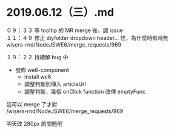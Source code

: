 # 2019.06.12（三）.md

０９：３３ 等 tooltip 的 MR merge 後，調 issue  
１１：４９ 修正 diyfolder dropdown header... 怪，為什麼時有時無  
wisers-rnd/NodeJSWE6/merge_requests/969  

１９：２２ 持續解 bug 中  
- 發佈 we6-component
  - install we6
  - 調整判斷別傳入 articleUrl
  - 調整判斷，幾個 onClick function 改傳 emptyFunc

這可以 merge 了才對  
/wisers-rnd/NodeJSWE6/merge_requests/969  

明天改 280px 的問題吧  
